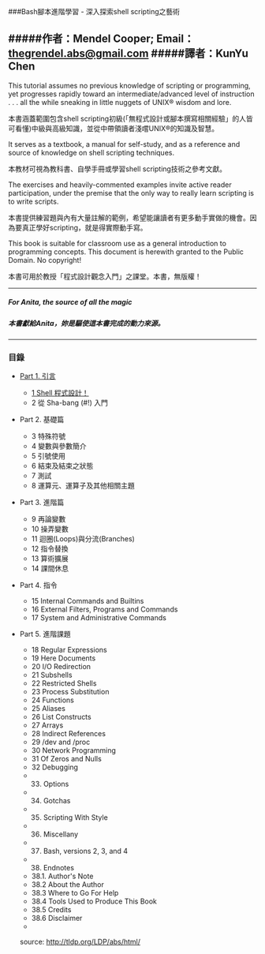 ###Bash腳本進階學習 - 深入探索shell scripting之藝術

#####作者：Mendel Cooper; Email：thegrendel.abs@gmail.com
#####譯者：KunYu Chen
---
This tutorial assumes no previous knowledge of scripting or programming, yet progresses rapidly toward an intermediate/advanced level of instruction . . . all the while sneaking in little nuggets of UNIX® wisdom and lore.

本書涵蓋範圍包含shell scripting初級(「無程式設計或腳本撰寫相關經驗」的人皆可看懂)中級與高級知識，並從中帶領讀者淺嚐UNIX®的知識及智慧。

It serves as a textbook, a manual for self-study, and as a reference and source of knowledge on shell scripting techniques.

本教材可視為教科書、自學手冊或學習shell scripting技術之參考文獻。

The exercises and heavily-commented examples invite active reader participation, under the premise that the only way to really learn scripting is to write scripts.

本書提供練習題與內有大量註解的範例，希望能讓讀者有更多動手實做的機會。因為要真正學好scripting，就是得實際動手寫。

This book is suitable for classroom use as a general introduction to programming concepts. This document is herewith granted to the Public Domain. No copyright!

本書可用於教授「程式設計觀念入門」之課堂。本書，無版權！

---
##### For Anita, the source of all the magic
##### 本書獻給Anita，妳是驅使這本書完成的動力來源。

---

### 目錄

* [Part 1. 引言](https://github.com/deanboole/abs/blob/master/part1-introduction.md)

  * [1 Shell 程式設計！](https://github.com/deanboole/abs/blob/master/chapter1_shell_programming.md)
  * 2 從 Sha-bang (#!) 入門

* Part 2. 基礎篇

  * 3 特殊符號
  * 4 變數與參數簡介
  * 5 引號使用
  * 6 結束及結束之狀態
  * 7 測試
  * 8 運算元、運算子及其他相關主題

* Part 3. 進階篇
  * 9 再論變數
  * 10 操弄變數
  * 11 迴圈(Loops)與分流(Branches)
  * 12 指令替換
  * 13 算術擴展
  * 14 課間休息

* Part 4. 指令
  * 15 Internal Commands and Builtins
  * 16 External Filters, Programs and Commands
  * 17 System and Administrative Commands

* Part 5. 進階課題
  * 18 Regular Expressions
  * 19 Here Documents
  * 20 I/O Redirection
  * 21 Subshells
  * 22 Restricted Shells
  * 23 Process Substitution
  * 24 Functions
  * 25 Aliases
  * 26 List Constructs
  * 27 Arrays
  * 28 Indirect References
  * 29 /dev and /proc
  * 30 Network Programming
  * 31 Of Zeros and Nulls
  * 32 Debugging
  * 33. Options
  * 34. Gotchas
  * 35. Scripting With Style
  * 36. Miscellany
  * 37. Bash, versions 2, 3, and 4
  * 38. Endnotes
  * 38.1. Author's Note
  * 38.2 About the Author
  * 38.3 Where to Go For Help
  * 38.4 Tools Used to Produce This Book
  * 38.5 Credits
  * 38.6 Disclaimer
  * 
  source: http://tldp.org/LDP/abs/html/

